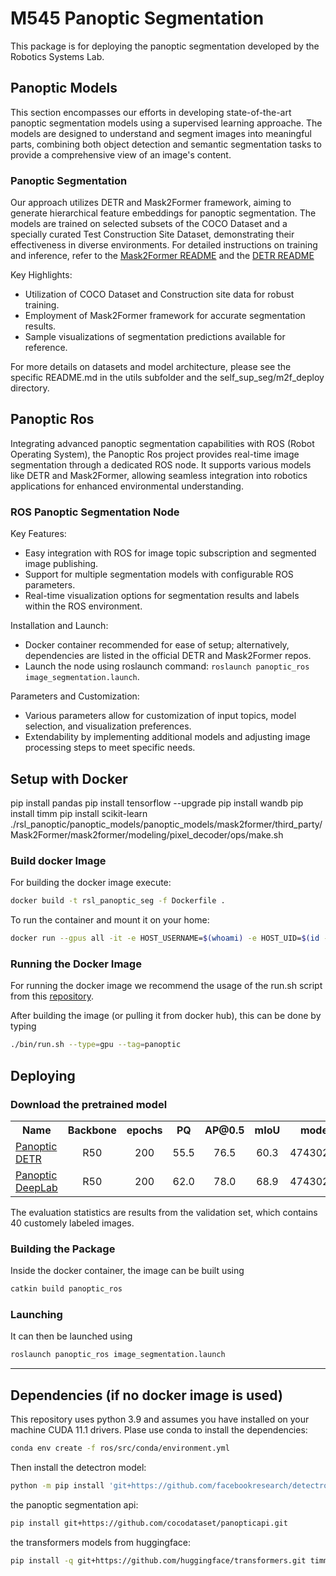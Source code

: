 # M545 Panoptic Segmentation

This package is for deploying the panoptic segmentation developed by the Robotics Systems Lab.

## Panoptic Models 

This section encompasses our efforts in developing state-of-the-art panoptic segmentation models using a supervised learning approache. The models are designed to understand and segment images into meaningful parts, combining both object detection and semantic segmentation tasks to provide a comprehensive view of an image's content.

### Panoptic Segmentation

Our approach utilizes DETR and Mask2Former framework, aiming to generate hierarchical feature embeddings for panoptic segmentation. The models are trained on selected subsets of the COCO Dataset and a specially curated Test Construction Site Dataset, demonstrating their effectiveness in diverse environments. For detailed instructions on training and inference, refer to the [Mask2Former README](panoptic_models/panoptic_models/mask2former/README.md) and the [DETR README](panoptic_model/panoptic_models/detr/README.md) 

Key Highlights:
- Utilization of COCO Dataset and Construction site data for robust training.
- Employment of Mask2Former framework for accurate segmentation results.
- Sample visualizations of segmentation predictions available for reference.

For more details on datasets and model architecture, please see the specific README.md in the utils subfolder and the self_sup_seg/m2f_deploy directory.

## Panoptic Ros 

Integrating advanced panoptic segmentation capabilities with ROS (Robot Operating System), the Panoptic Ros project provides real-time image segmentation through a dedicated ROS node. It supports various models like DETR and Mask2Former, allowing seamless integration into robotics applications for enhanced environmental understanding.

### ROS Panoptic Segmentation Node

Key Features:
- Easy integration with ROS for image topic subscription and segmented image publishing.
- Support for multiple segmentation models with configurable ROS parameters.
- Real-time visualization options for segmentation results and labels within the ROS environment.

Installation and Launch:
- Docker container recommended for ease of setup; alternatively, dependencies are listed in the official DETR and Mask2Former repos.
- Launch the node using roslaunch command: `roslaunch panoptic_ros image_segmentation.launch`.

Parameters and Customization:
- Various parameters allow for customization of input topics, model selection, and visualization preferences.
- Extendability by implementing additional models and adjusting image processing steps to meet specific needs.

## Setup with Docker

pip install pandas
pip install tensorflow --upgrade
pip install wandb 
pip install timm
pip install scikit-learn
./rsl_panoptic/panoptic_models/panoptic_models/mask2former/third_party/Mask2Former/mask2former/modeling/pixel_decoder/ops/make.sh

### Build docker Image

For building the docker image execute:
```bash
docker build -t rsl_panoptic_seg -f Dockerfile .
```
To run the container and mount it on your home:
```bash
docker run --gpus all -it -e HOST_USERNAME=$(whoami) -e HOST_UID=$(id -u) -e HOST_GID=$(id -g) -v /home/$(whoami):/home/$(whoami) rsl_panoptic_seg
```

### Running the Docker Image

For running the docker image we recommend the usage of the run.sh script from this [repository](https://github.com/leggedrobotics/m545_docker).

After building the image (or pulling it from docker hub), this can be done by typing
```bash
./bin/run.sh --type=gpu --tag=panoptic
```
## Deploying

### Download the pretrained model 

<table><tbody>
<!-- START TABLE -->
<!-- TABLE HEADER -->
<th valign="bottom">Name</th>
<th valign="bottom">Backbone</th>
<th valign="bottom">epochs</th>
<th valign="bottom">PQ</th>
<th valign="bottom">AP@0.5</th>
<th valign="bottom">mIoU</th>
<th valign="bottom">model id</th>
<th valign="bottom">download</th>
<!-- TABLE BODY -->
<!-- ROW: detr_R50_bs2_200ep -->
 <tr><td align="left"><a href="deploy/panoptic_models/panoptic_models/detr/configs/config.py">Panoptic DETR</a></td>
<td align="center">R50</td>
<td align="center">200</td>
<td align="center">55.5</td>
<td align="center">76.5</td>
<td align="center">60.3</td>
<td align="center">47430278_4</td>
<td align="center"><a href="https://drive.google.com/file/d/1FHsLkN9JlOb2pmBVra96rAybEesiQCXS/view?usp=sharing">model</a></td>
</tr>
<!-- ROW: panoptic_deeplab_R50_bs4_120000steps-->
 <tr><td align="left"><a href="deploy/panoptic_models/panoptic_models/PanopticNets.py">Panoptic DeepLab</a></td>
<td align="center">R50</td>
<td align="center">200</td>
<td align="center">62.0</td>
<td align="center">78.0</td>
<td align="center">68.9</td>
<td align="center">47430278_5</td>
<td align="center"><a href="https://drive.google.com/drive/folders/1zaGx07VkxDUwZHnV2Eexwyn_JSyCNSHS?usp=sharing">model</a></td>
</tr>
</tbody></table>

The evaluation statistics are results from the validation set, which contains 40 customely labeled images.

### Building the Package
Inside the docker container, the image can be built using
```bash
catkin build panoptic_ros
```

### Launching
It can then be launched using
```bash
roslaunch panoptic_ros image_segmentation.launch
```

----------------------------------------------------

## Dependencies (if no docker image is used)

This repository uses python 3.9 and assumes you have installed on your machine CUDA 11.1 drivers. 
Plase use conda to install the dependencies: 
```bash
conda env create -f ros/src/conda/environment.yml
```
Then install the detectron model: 
```bash 
python -m pip install 'git+https://github.com/facebookresearch/detectron2.git'
```
the panoptic segmentation api:
```bash
pip install git+https://github.com/cocodataset/panopticapi.git
```
the transformers models from huggingface:
```bash
pip install -q git+https://github.com/huggingface/transformers.git timm
```
